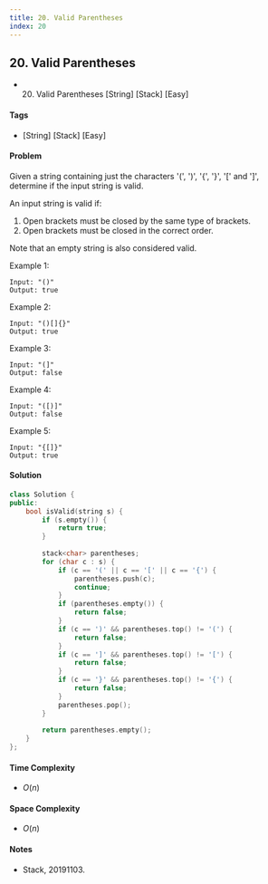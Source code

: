 ```yaml
---
title: 20. Valid Parentheses
index: 20
---
```


## 20. Valid Parentheses
- 20. Valid Parentheses [String] [Stack] [Easy]

#### Tags
- [String] [Stack] [Easy]

#### Problem
Given a string containing just the characters '(', ')', '{', '}', '[' and ']', determine if the input string is valid.

An input string is valid if:

1. Open brackets must be closed by the same type of brackets.
2. Open brackets must be closed in the correct order.

Note that an empty string is also considered valid.

Example 1:

    Input: "()"
    Output: true

Example 2:

    Input: "()[]{}"
    Output: true

Example 3:

    Input: "(]"
    Output: false

Example 4:

    Input: "([)]"
    Output: false

Example 5:

    Input: "{[]}"
    Output: true

#### Solution
``` C++
class Solution {
public:
    bool isValid(string s) {
        if (s.empty()) {
            return true;
        }
        
        stack<char> parentheses;
        for (char c : s) {
            if (c == '(' || c == '[' || c == '{') {
                parentheses.push(c);
                continue;
            }
            if (parentheses.empty()) {
                return false;
            }
            if (c == ')' && parentheses.top() != '(') {
                return false;
            }
            if (c == ']' && parentheses.top() != '[') {
                return false;
            }
            if (c == '}' && parentheses.top() != '{') {
                return false;
            }
            parentheses.pop();
        }
        
        return parentheses.empty();
    }
};
```

#### Time Complexity
- $O(n)$

#### Space Complexity
- $O(n)$

#### Notes
- Stack, 20191103.
